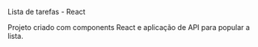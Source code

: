 Lista de tarefas - React

Projeto criado com components React
e aplicação de API para popular a lista.